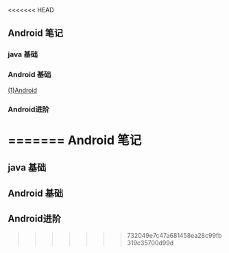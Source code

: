 <<<<<<< HEAD
## Android 笔记

### java 基础

### Android 基础

[(1)Android ](./Android/first.md)

### Android进阶
=======
Android 笔记
===

java 基础
---
Android 基础
---
Android进阶
---
>>>>>>> 732049e7c47a681458ea28c99fb319c35700d99d

